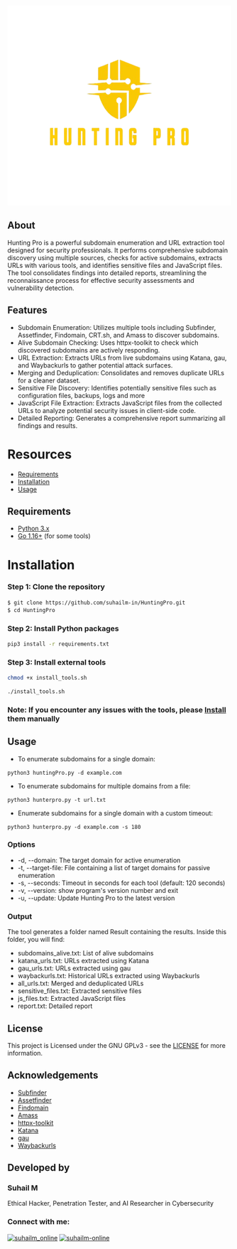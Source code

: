 

<!-- PROJECT LOGO -->
<br />
<div align="center">
  <a href="https://github.com/suhailm-in/HuntingPro">
    <img src="https://raw.githubusercontent.com/suhailm-in/image/master/HuntingPro_Logo.png" alt="Logo" width="550" height="450">
  </a>
</div>

## About

   Hunting Pro is a powerful subdomain enumeration and URL extraction tool designed for security professionals. It performs comprehensive subdomain discovery using multiple sources, checks for active subdomains, extracts URLs with various tools, and identifies sensitive files and JavaScript files. The tool consolidates findings into detailed reports, streamlining the reconnaissance process for effective security assessments and vulnerability detection.

## Features

- Subdomain Enumeration: Utilizes multiple tools including Subfinder, Assetfinder, Findomain, CRT.sh, and Amass to discover subdomains.
- Alive Subdomain Checking: Uses httpx-toolkit to check which discovered subdomains are actively responding.
- URL Extraction: Extracts URLs from live subdomains using Katana, gau, and Waybackurls to gather potential attack surfaces.
- Merging and Deduplication: Consolidates and removes duplicate URLs for a cleaner dataset.
- Sensitive File Discovery: Identifies potentially sensitive files such as configuration files, backups, logs and more
- JavaScript File Extraction: Extracts JavaScript files from the collected URLs to analyze potential security issues in client-side code.
- Detailed Reporting: Generates a comprehensive report summarizing all findings and results.

# Resources
- [Requirements](#requirements)
- [Installation](#installation)
- [Usage](#usage)

## Requirements

- [Python 3.x](https://www.python.org/downloads/)
- [Go 1.16+](https://go.dev/doc/install) (for some tools)

# Installation

### Step 1: Clone the repository
```bash
$ git clone https://github.com/suhailm-in/HuntingPro.git
$ cd HuntingPro
```

### Step 2: Install Python packages
```bash
pip3 install -r requirements.txt
```

### Step 3: Install external tools
```bash
chmod +x install_tools.sh
```
```bash
./install_tools.sh
```

### Note: If you encounter any issues with the tools, please [Install](#acknowledgements) them manually


## Usage
- To enumerate subdomains for a single domain:
```
python3 huntingPro.py -d example.com
```
- To enumerate subdomains for multiple domains from a file:
```
python3 hunterpro.py -t url.txt
```
- Enumerate subdomains for a single domain with a custom timeout:
```
python3 hunterpro.py -d example.com -s 180
```

### Options

- -d, --domain: The target domain for active enumeration
- -t, --target-file: File containing a list of target domains for passive enumeration
- -s, --seconds: Timeout in seconds for each tool (default: 120 seconds)
- -v, --version: show program's version number and exit
- -u, --update: Update Hunting Pro to the latest version
  
### Output

The tool generates a folder named Result containing the results. Inside this folder, you will find:

- subdomains_alive.txt: List of alive subdomains
- katana_urls.txt: URLs extracted using Katana
- gau_urls.txt: URLs extracted using gau
- waybackurls.txt: Historical URLs extracted using Waybackurls
- all_urls.txt: Merged and deduplicated URLs
- sensitive_files.txt: Extracted sensitive files
- js_files.txt: Extracted JavaScript files
- report.txt: Detailed report

## License
This project is Licensed under the GNU GPLv3 - see the [LICENSE](LICENSE) for more information.


## Acknowledgements

- [Subfinder](https://github.com/projectdiscovery/subfinder)
- [Assetfinder](https://github.com/tomnomnom/assetfinder)
- [Findomain](https://github.com/Findomain/Findomain)
- [Amass](https://github.com/owasp-amass/amass)
- [httpx-toolkit](https://github.com/projectdiscovery/httpx)
- [Katana](https://github.com/projectdiscovery/katana)
- [gau](https://github.com/lc/gau)
- [Waybackurls](https://github.com/tomnomnom/waybackurls)

## Developed by
### Suhail M 
Ethical Hacker, Penetration Tester, and AI Researcher in Cybersecurity
<h3 align="left">Connect with me:</h3>
<p align="left">
<a href="https://twitter.com/suhailm_in" target="blank"><img align="center" src="https://raw.githubusercontent.com/rahuldkjain/github-profile-readme-generator/master/src/images/icons/Social/twitter.svg" alt="suhailm_online" height="30" width="40" /></a>
<a href="https://linkedin.com/in/suhailm-in" target="blank"><img align="center" src="https://raw.githubusercontent.com/rahuldkjain/github-profile-readme-generator/master/src/images/icons/Social/linked-in-alt.svg" alt="suhailm-online" height="30" width="40" /></a></p>



























